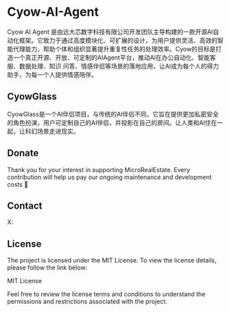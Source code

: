 # Cyow-AI-Agent
Cyow AI Agent 是由远大芯数字科技有限公司开发团队主导构建的一款开源AI自动化框架。它致力于通过高度模块化、可扩展的设计，为用户提供灵活、高效的智能代理能力，帮助个体和组织显著提升重复性任务的处理效率。Cyow的目标是打造一个真正开源、开放、可定制的AIAgent平台，推动AI在办公自动化、智能客服、数据处理、知识
问答、情感伴侣等场景的落地应用，让AI成为每个人的得力助手，为每一个人提供情感陪伴。

## CyowGlass
CyowGlass是一个AI伴侣项目，与传统的AI伴侣不同，它旨在提供更加私密安全的角色扮演，用户可定制自己的AI伴侣，并投影在自己的房间。让人类和AI住在一起，让科幻场景走进现实。




## Donate
Thank you for your interest in supporting MicroRealEstate. Every contribution will help us pay our ongoing maintenance and development costs 🙏

## Contact
X:

## License
The project is licensed under the MIT License. To view the license details, please follow the link below:

MIT License

Feel free to review the license terms and conditions to understand the permissions and restrictions associated with the project.

